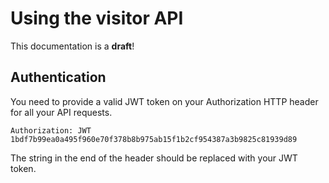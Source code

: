 Using the visitor API
=====================

<aside class="warning">
This documentation is a <strong>draft</strong>!
</aside>

## Authentication

You need to provide a valid JWT token on your Authorization HTTP header for all your API requests.

`Authorization: JWT 1bdf7b99ea0a495f960e70f378b8b975ab15f1b2cf954387a3b9825c81939d89`

<aside class="notice">
The string in the end of the header should be replaced with your JWT token.
</aside>
